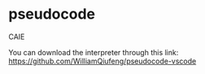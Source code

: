 # pseudocode
CAIE

You can download the interpreter through this link: https://github.com/WilliamQiufeng/pseudocode-vscode
